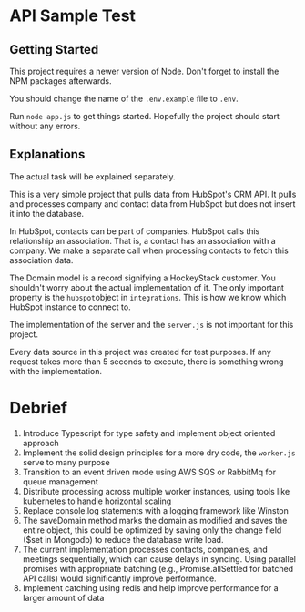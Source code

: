 # API Sample Test

## Getting Started

This project requires a newer version of Node. Don't forget to install the NPM packages afterwards.

You should change the name of the `.env.example` file to `.env`.

Run `node app.js` to get things started. Hopefully the project should start without any errors.

## Explanations

The actual task will be explained separately.

This is a very simple project that pulls data from HubSpot's CRM API. It pulls and processes company and contact data from HubSpot but does not insert it into the database.

In HubSpot, contacts can be part of companies. HubSpot calls this relationship an association. That is, a contact has an association with a company. We make a separate call when processing contacts to fetch this association data.

The Domain model is a record signifying a HockeyStack customer. You shouldn't worry about the actual implementation of it. The only important property is the `hubspot`object in `integrations`. This is how we know which HubSpot instance to connect to.

The implementation of the server and the `server.js` is not important for this project.

Every data source in this project was created for test purposes. If any request takes more than 5 seconds to execute, there is something wrong with the implementation.

# Debrief

1. Introduce Typescript for type safety and implement object oriented approach
2. Implement the solid design principles for a more dry code, the `worker.js` serve to many purpose
3. Transition to an event driven mode using AWS SQS or RabbitMq for queue management
4. Distribute processing across multiple worker instances, using tools like kubernetes to handle horizontal scaling
5. Replace console.log statements with a logging framework like Winston
6. The saveDomain method marks the domain as modified and saves the entire object, this could be optimized by saving only the change field ($set in Mongodb) to reduce the database write load.
7. The current implementation processes contacts, companies, and meetings sequentially, which can cause delays in syncing. Using parallel promises with appropriate batching (e.g., Promise.allSettled for batched API calls) would significantly improve performance.
8. Implement catching using redis and help improve performance for a larger amount of data
